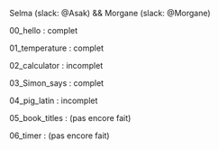 Selma (slack: @Asak) && Morgane (slack: @Morgane)

00_hello       : complet

01_temperature : complet 

02_calculator  : incomplet

03_Simon_says  : complet

04_pig_latin   : incomplet

05_book_titles : (pas encore fait)

06_timer       : (pas encore fait)